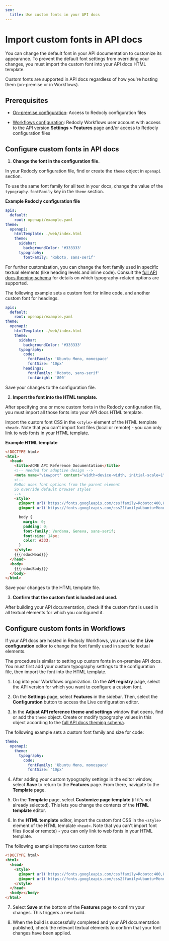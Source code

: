 ```yaml
---
seo:
  title: Use custom fonts in your API docs
---
```


# Import custom fonts in API docs

You can change the default font in your API documentation to customize its appearance. To prevent the default font settings from overriding your changes, you must import the custom font into your API docs HTML template.

Custom fonts are supported in API docs regardless of how you're hosting them (on-premise or in Workflows).

## Prerequisites

- [On-premise configuration](#configure-custom-fonts-in-api-docs): Access to Redocly configuration files

- [Workflows configuration](#configure-custom-fonts-in-workflows): Redocly Workflows user account with access to the API version **Settings > Features** page and/or access to Redocly configuration files

## Configure custom fonts in API docs

1. **Change the font in the configuration file.**

In your Redocly configuration file, find or create the `theme` object in `openapi` section.

To use the same font family for all text in your docs, change the value of the `typography.fontFamily` key in the `theme` section.

**Example Redocly configuration file**

```yaml
apis:
  default:
    root: openapi/example.yaml
theme:
  openapi:
    htmlTemplate: ./web/index.html
    theme:
      sidebar:
        backgroundColor: '#333333'
      typography:
        fontFamily: 'Roboto, sans-serif'
```

For further customization, you can change the font family used in specific textual elements (like heading levels and inline code).
Consult the [full API docs theming schema](../configuration/theming.md) for details on which typography-related options are supported.

The following example sets a custom font for inline code, and another custom font for headings.

```yaml
apis:
  default:
    root: openapi/example.yaml
theme:
  openapi:
    htmlTemplate: ./web/index.html
    theme:
      sidebar:
        backgroundColor: '#333333'
      typography:
        code:
          fontFamily: 'Ubuntu Mono, monospace'
          fontSize: '10px'
        headings:
          fontFamily: 'Roboto, sans-serif'
          fontWeight: '800'
```

Save your changes to the configuration file.

2. **Import the font into the HTML template.**

After specifying one or more custom fonts in the Redocly configuration file, you must import all those fonts into your API docs HTML template.

Import the custom font CSS in the `<style>` element of the HTML template `<head>`. Note that you can't import font files (local or remote) - you can only link to web fonts in your HTML template.

**Example HTML template**

```html
<!DOCTYPE html>
<html>
  <head>
    <title>ACME API Reference Documentation</title>
    <!-- needed for adaptive design -->
    <meta name="viewport" content="width=device-width, initial-scale=1" />
    <!--
    ReDoc uses font options from the parent element
    So override default browser styles
    -->
    <style>
      @import url('https://fonts.googleapis.com/css?family=Roboto:400,800');
      @import url('https://fonts.googleapis.com/css2?family=Ubuntu+Mono&display=swap');

      body {
        margin: 0;
        padding: 0;
        font-family: Verdana, Geneva, sans-serif;
        font-size: 14px;
        color: #333;
      }
    </style>
    {{{redocHead}}}
  </head>
  <body>
    {{{redocBody}}}
  </body>
</html>
```

Save your changes to the HTML template file.

3. **Confirm that the custom font is loaded and used.**

After building your API documentation, check if the custom font is used in all textual elements for which you configured it.

## Configure custom fonts in Workflows

If your API docs are hosted in Redocly Workflows, you can use the **Live configuration** editor to change the font family used in specific textual elements.

The procedure is similar to setting up custom fonts in on-premise API docs. You must first add your custom typography settings to the configuration file, then import the font into the HTML template.

1. Log into your Workflows organization. On the **API registry** page, select the API version for which you want to configure a custom font.

2. On the **Settings** page, select **Features** in the sidebar. Then, select the **Configuration** button to access the Live configuration editor.

3. In the **Adjust API reference theme and settings** window that opens, find or add the `theme` object. Create or modify typography values in this object according to the [full API docs theming schema](../configuration/theming.md).

The following example sets a custom font family and size for code:

```yaml
theme:
  openapi:
    theme:
      typography:
        code:
          fontFamily: 'Ubuntu Mono, monospace'
          fontSize: '10px'
```

4. After adding your custom typography settings in the editor window, select **Save** to return to the **Features** page. From there, navigate to the **Template** page.

5. On the **Template** page, select **Customize page template** (if it's not already selected). This lets you change the contents of the **HTML template** editor.

6. In the **HTML template** editor, import the custom font CSS in the `<style>` element of the HTML template `<head>`. Note that you can't import font files (local or remote) - you can only link to web fonts in your HTML template.

The following example imports two custom fonts:

```html
<!DOCTYPE html>
<html>
  <head>
    <style>
      @import url('https://fonts.googleapis.com/css?family=Roboto:400,800');
      @import url('https://fonts.googleapis.com/css2?family=Ubuntu+Mono&display=swap');
    </style>
  </head>
  <body></body>
</html>
```

7. Select **Save** at the bottom of the **Features** page to confirm your changes. This triggers a new build.

8. When the build is successfully completed and your API documentation published, check the relevant textual elements to confirm that your font changes have been applied.
